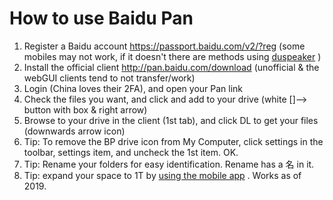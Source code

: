 # How to use Baidu Pan

1. Register a Baidu account https://passport.baidu.com/v2/?reg (some mobiles may not work, if it doesn't there are methods using [duspeaker](https://www.gizdev.com/create-baidu-account-without-china-number-and-vpn/) )
2. Install the official client http://pan.baidu.com/download (unofficial & the webGUI clients tend to not transfer/work)
3. Login (China loves their 2FA), and open your Pan link
4. Check the files you want, and click and add to your drive (white []--> button with box & right arrow)
5. Browse to your drive in the client (1st tab), and click DL to get your files (downwards arrow icon)
6. Tip: To remove the BP drive icon from My Computer, click settings <o> in the toolbar, settings <o> item, and uncheck the 1st item. OK.
7. Tip: Rename your folders for easy identification. Rename has a 名 in it.
8. Tip: expand your space to 1T by [using the mobile app](https://techjourney.net/get-2tb-free-cloud-storage-space-on-baidu-yun-drive-baidu-pan-web-disk/) . Works as of 2019.
